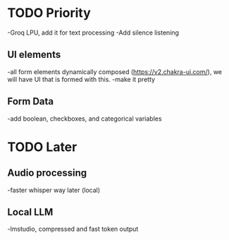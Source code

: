 # TODO Priority

-Groq LPU, add it for text processing
-Add silence listening

## UI elements

-all form elements dynamically composed (https://v2.chakra-ui.com/), we will have UI that is formed with this.
    -make it pretty

## Form Data

-add boolean, checkboxes, and categorical variables


# TODO Later


## Audio processing

-faster whisper way later (local)

## Local LLM
-lmstudio, compressed and fast token output